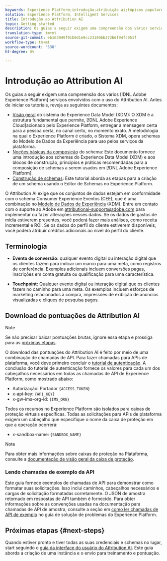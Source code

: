 ```yaml
---
keywords: Experience Platform;introdução;atribuição ai;tópicos populares
solution: Experience Platform, Intelligent Services
title: Introdução ao Attribution AI
topic: Getting started
description: Os guias a seguir exigem uma compreensão dos vários serviços da Adobe Experience Platform envolvidos com o uso do Attribution AI. Antes de iniciar os tutoriais, reveja as seguintes documentos.
translation-type: tm+mt
source-git-commit: eb163949f91b0d1e9cc23180bb372b6f94fc951f
workflow-type: tm+mt
source-wordcount: '538'
ht-degree: 0%

---
```



# Introdução ao Attribution AI

Os guias a seguir exigem uma compreensão dos vários [!DNL Adobe Experience Platform] serviços envolvidos com o uso do Attribution AI. Antes de iniciar os tutoriais, reveja as seguintes documentos:

- [Visão geral](../../xdm/home.md) do sistema do Experience Data Model (XDM): O XDM é a estrutura fundamental que permite,  [!DNL Adobe Experience Cloud]acionado pelo Experience Platform, entregar a mensagem certa para a pessoa certa, no canal certo, no momento exato. A metodologia na qual o Experience Platform é criado, o Sistema XDM, opera schemas do Modelo de Dados da Experiência para uso pelos serviços da plataforma.
- [Noções básicas da composição](../../xdm/schema/composition.md) do schema: Este documento fornece uma introdução aos schemas do Experience Data Model (XDM) e aos blocos de construção, princípios e práticas recomendadas para a composição de schemas a serem usados em  [!DNL Adobe Experience Platform].
- [Construção de schemas](../../xdm/tutorials/create-schema-ui.md): Este tutorial aborda as etapas para a criação de um schema usando o Editor de Schemas no Experience Platform.

O Attribution AI exige que os conjuntos de dados estejam em conformidade com o schema Consumer Experience Eventos (CEE), que é uma combinação no [Modelo de Dados de Experiência](../../xdm/home.md) (XDM). Entre em contato com o suporte ao Adobe em attributionai-support@adobe.com para implementar ou fazer alterações nesses dados. Se os dados de gastos de mídia estiverem presentes, você poderá fazer mais análises, como receita incremental e ROI. Se os dados do perfil do cliente estiverem disponíveis, você poderá atribuir créditos adicionais ao nível do perfil do cliente.

## Terminologia

- **Evento de conversão:** qualquer evento digital ou interação digital que os clientes fazem para indicar um marco para uma meta, como registros de conferência. Exemplos adicionais incluem conversões pagas, inscrições em conta gratuita ou qualificação para uma característica.

- **Touchpoint:** Qualquer evento digital ou interação digital que os clientes fazem no caminho para uma meta. Os exemplos incluem esforços de marketing relacionados à compra, impressões de exibição de anúncios visualizadas e cliques de pesquisa pagos.

## Download de pontuações de Attribution AI

>[!NOTE]
>
>Se não precisar baixar pontuações brutas, ignore essa etapa e prossiga para as [próximas etapas](#next-steps).

O download das pontuações do Attribution AI é feito por meio de uma combinação de chamadas de API. Para fazer chamadas para APIs de plataforma, você deve primeiro concluir o [tutorial de autenticação](https://www.adobe.com/go/platform-api-authentication-en). A conclusão do tutorial de autenticação fornece os valores para cada um dos cabeçalhos necessários em todas as chamadas de API de Experience Platform, como mostrado abaixo:

- Autorização: Portador `{ACCESS_TOKEN}`
- x-api-key: `{API_KEY}`
- x-gw-ims-org-id: `{IMS_ORG}`

Todos os recursos no Experience Platform são isolados para caixas de proteção virtuais específicas. Todas as solicitações para APIs de plataforma exigem um cabeçalho que especifique o nome da caixa de proteção em que a operação ocorrerá:

- x-sandbox-name: `{SANDBOX_NAME}`

>[!NOTE]
>
>Para obter mais informações sobre caixas de proteção na Plataforma, consulte a [documentação de visão geral da caixa de proteção](../../sandboxes/home.md).

### Lendo chamadas de exemplo da API

Este guia fornece exemplos de chamadas de API para demonstrar como formatar suas solicitações. Isso inclui caminhos, cabeçalhos necessários e cargas de solicitação formatadas corretamente. O JSON de amostra retornado em respostas de API também é fornecido. Para obter informações sobre as convenções usadas na documentação para chamadas de API de amostra, consulte a seção em [como ler chamadas de API de exemplo](../../landing/troubleshooting.md) no guia de solução de problemas do Experience Platform.

## Próximas etapas {#next-steps}

Quando estiver pronto e tiver todas as suas credenciais e schemas no lugar, start seguindo o [guia da interface do usuário do Attribution AI](./user-guide.md). Este guia aborda a criação de uma instância e o envio para treinamento e pontuação.